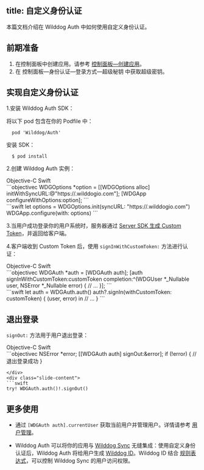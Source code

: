 
title:  自定义身份认证
---

本篇文档介绍在 Wilddog Auth 中如何使用自定义身份认证。



## 前期准备

1. 在控制面板中创建应用。请参考 [控制面板—创建应用](/console/creat.html#创建一个野狗应用)。
2. 在 控制面板—身份认证—登录方式—超级秘钥 中获取超级密钥。


## 实现自定义身份认证

1.安装 Wilddog Auth SDK：

将以下 pod 包含在你的 Podfile 中：

```
  pod 'Wilddog/Auth'
```

安装 SDK：

```
  $ pod install
```

2.创建 Wilddog Auth 实例：

<div class="slide">
<div class='slide-title'>
  <span class="slide-tab tab-current">Objective-C</span>
  <span class="slide-tab">Swift</span>
</div>
<div class="slide-content slide-content-show">
```objectivec
WDGOptions *option = [[WDGOptions alloc] initWithSyncURL:@"https://<your-wilddog-appid>.wilddogio.com"];
[WDGApp configureWithOptions:option];
```
</div>
<div class="slide-content">
```swift
let options = WDGOptions.init(syncURL: "https://<your-wilddog-appid>.wilddogio.com")
WDGApp.configure(with: options)
```
</div>
</div>

3.当用户成功登录你的用户系统时，服务器通过 [Server SDK 生成 Custom Token](/guide/auth/server/server.html)，并返回给客户端。

4.客户端收到 Custom Token 后，使用 `signInWithCustomToken:` 方法进行认证：

<div class="slide">
<div class='slide-title'>
  <span class="slide-tab tab-current">Objective-C</span>
  <span class="slide-tab">Swift</span>
</div>
<div class="slide-content slide-content-show">
```objectivec
WDGAuth *auth = [WDGAuth auth];
[auth signInWithCustomToken:customToken
                 completion:^(WDGUser *_Nullable user, NSError *_Nullable error) {
                        // ...
                 }];
```
</div>
<div class="slide-content">
```swift
let auth = WDGAuth.auth()
auth?.signIn(withCustomToken: customToken) { (user, error) in
  // ...
}
```
</div>
</div>


## 退出登录

`signOut:` 方法用于用户退出登录：

<div class="slide">
<div class='slide-title'>
  <span class="slide-tab tab-current">Objective-C</span>
  <span class="slide-tab">Swift</span>
</div>
<div class="slide-content slide-content-show">
```objectivec
NSError *error;
[[WDGAuth auth] signOut:&error];
if (!error) {
    // 退出登录成功
}

```
</div>
<div class="slide-content">
```swift
try! WDGAuth.auth()!.signOut()

```
</div>
</div>

## 更多使用

- 通过 `[WDGAuth auth].currentUser` 获取当前用户并管理用户。详情请参考 [用户管理](/auth/iOS/guide/manageuser.html)。


- Wilddog Auth 可以将你的应用与 [Wilddog Sync](/sync/iOS/index.html) 无缝集成：使用自定义身份认证后，Wilddog Auth 将给用户生成 [Wilddog ID](/auth/iOS/guide/concept.html)。Wilddog ID 结合 [规则表达式](/sync/iOS/rules/introduce.html)，可以控制 Wilddog Sync 的用户访问权限。

